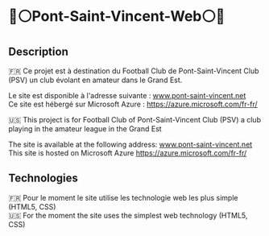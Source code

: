 # 🔵⚪Pont-Saint-Vincent-Web⚪🔵
## Description
🇫🇷 Ce projet est à destination du Football Club de Pont-Saint-Vincent Club (PSV) un club évolant en amateur dans le Grand Est.

Le site est disponible à l'adresse suivante : <a href="https://www.pont-saint-vincent.net/">www.pont-saint-vincent.net</a>  
Ce site est hébergé sur Microsoft Azure :  https://azure.microsoft.com/fr-fr/

🇺🇸 This project is for Football Club of Pont-Saint-Vincent Club (PSV) a club playing in the amateur league in the Grand Est

The site is available at the following address: <a href="https://www.pont-saint-vincent.net/">www.pont-saint-vincent.net</a>  
This site is hosted on Microsoft Azure https://azure.microsoft.com/fr-fr/

## Technologies

🇫🇷 Pour le moment le site utilise les technologie web les plus simple (HTML5, CSS)  
🇺🇸 For the moment the site uses the simplest web technology (HTML5, CSS)

